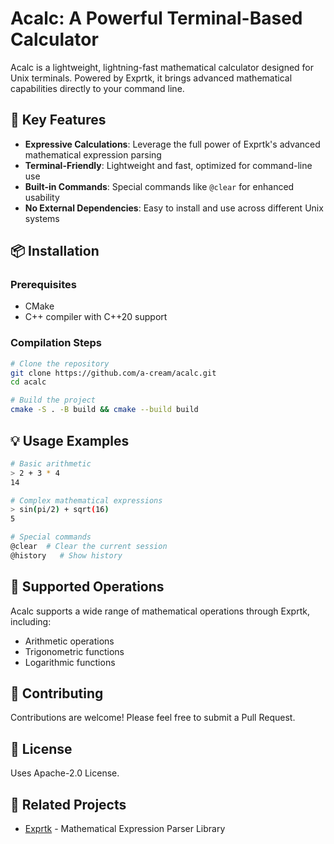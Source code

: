 # Acalc: A Powerful Terminal-Based Calculator

Acalc is a lightweight, lightning-fast mathematical calculator designed for Unix terminals. Powered by Exprtk, it brings advanced mathematical capabilities directly to your command line.

## 🚀 Key Features

* **Expressive Calculations**: Leverage the full power of Exprtk's advanced mathematical expression parsing
* **Terminal-Friendly**: Lightweight and fast, optimized for command-line use
* **Built-in Commands**: Special commands like `@clear` for enhanced usability
* **No External Dependencies**: Easy to install and use across different Unix systems

## 📦 Installation

### Prerequisites
- CMake
- C++ compiler with C++20 support

### Compilation Steps
```bash
# Clone the repository
git clone https://github.com/a-cream/acalc.git
cd acalc

# Build the project
cmake -S . -B build && cmake --build build
```

## 💡 Usage Examples

```bash
# Basic arithmetic
> 2 + 3 * 4
14

# Complex mathematical expressions
> sin(pi/2) + sqrt(16)
5

# Special commands
@clear  # Clear the current session
@history   # Show history
```

## 🧮 Supported Operations

Acalc supports a wide range of mathematical operations through Exprtk, including:
- Arithmetic operations
- Trigonometric functions
- Logarithmic functions

## 🤝 Contributing

Contributions are welcome! Please feel free to submit a Pull Request.

## 📄 License

Uses Apache-2.0 License.

## 🔗 Related Projects
- [Exprtk](https://github.com/ArashPartow/exprtk) - Mathematical Expression Parser Library
